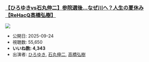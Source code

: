 ### [【ひろゆきvs石丸伸二】参院選後…なぜ川へ？人生の夏休み【ReHacQ高橋弘樹】](https://www.youtube.com/watch?v=L-rm307xc58)
[![](https://img.youtube.com/vi/L-rm307xc58/sddefault.jpg)](https://www.youtube.com/watch?v=L-rm307xc58)
-   公開日: 2025-09-24
-   視聴数: 55,650
-   **いいね数: 4,343**
-   出演者: [ひろゆき](/rehacq_fan/people/ひろゆき "wikilink"), [石丸伸二](/rehacq_fan/people/石丸伸二 "wikilink"), [高橋弘樹](/rehacq_fan/people/高橋弘樹 "wikilink")
